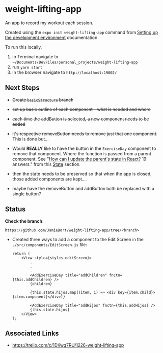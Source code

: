 # weight-lifting-app

An app to record my workout each session.

Created using the `expo init weight-lifting-app` command from [Setting up the development environment](https://reactnative.dev/docs/environment-setup) documentation.

To run this locally, 

1. in Terminal navigate to `~/Documents/DevFiles/personal_projects/weight-lifting-app`
2. run `yarn start`
3. in the browser navigate to `http://localhost:19002/`


## Next Steps

* ~~Create `basicStructure` branch~~

* ~~set up basic outline of each component - what is needed and where~~

* ~~each time the addButton is selected, a new component needs to be added~~

* ~~it's respective removeButton needs to remove just that one component.~~ This is done but...

* Would **REALLY** like to have the button in the `ExerciseDay` component to remove that component. Where the function is passed from a parent component. See "[How can I update the parent's state in React?](https://stackoverflow.com/questions/35537229/how-can-i-update-the-parents-state-in-react) 19 answers." from this [State](https://github.com/JamieBort/LearningDirectory/blob/master/JavaScript/Libraries/React/ReactSpecificConcepts/State.md#state) section.

* then the state needs to be preserved so that when the app is closed, those added components are kept....

* maybe have the removeButton and addButton both be replaced with a single button?

## Status

**Check the branch:**

`https://github.com/JamieBort/weight-lifting-app/tree/<branch>`

* Created three ways to add a component to the Edit Screen in the `./src/components/EditScreen.js` file:

    ```
    return (
        <View style={styles.editScreen}>
            .
            .
            .
            <AddExerciseDay title="addChildren" fnctn={this.addChildren} />
            {children}

            {this.state.hijos.map((item, i) => <div key={item.child}>{item.component}</div>)}

            <AddExerciseDay title="addHijos" fnctn={this.addHijos} />
            {this.state.hijos}
        </View>
    );
    ```

## Associated Links

* https://trello.com/c/1DKwg7RU/1226-weight-lifting-app
